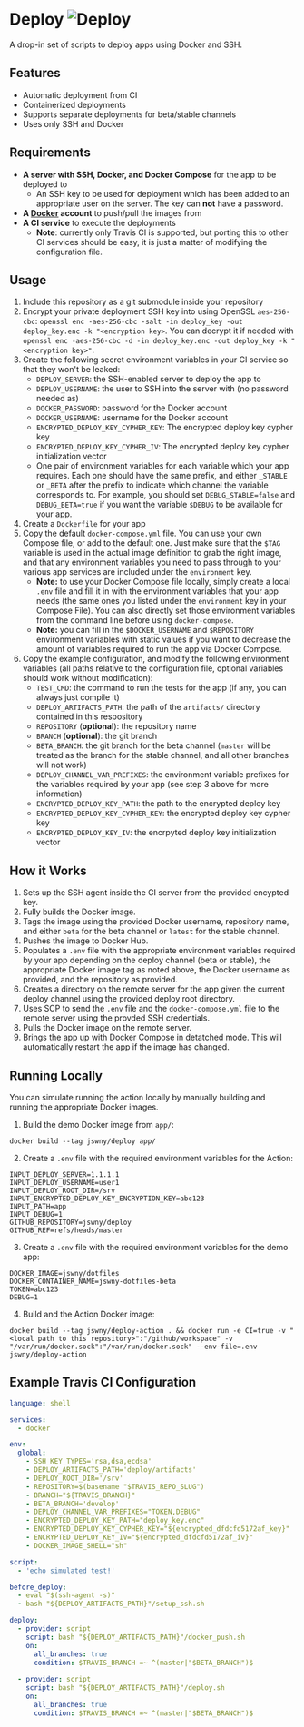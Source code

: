 # Deploy ![Deploy](https://github.com/jswny/deploy/workflows/CI/badge.svg)
A drop-in set of scripts to deploy apps using Docker and SSH.

## Features
- Automatic deployment from CI
- Containerized deployments
- Supports separate deployments for beta/stable channels
- Uses only SSH and Docker

## Requirements
- **A server with SSH, Docker, and Docker Compose** for the app to be deployed to
  - An SSH key to be used for deployment which has been added to an appropriate user on the server. The key can **not** have a password.
- **A [Docker](https://hub.docker.com/) account** to push/pull the images from
- **A CI service** to execute the deployments
  - **Note**: currently only Travis CI is supported, but porting this to other CI services should be easy, it is just a matter of modifying the configuration file.

## Usage
1. Include this repository as a git submodule inside your repository
2. Encrypt your private deployment SSH key into using OpenSSL `aes-256-cbc`: `openssl enc -aes-256-cbc -salt -in deploy_key -out deploy_key.enc -k "<encryption key>`. You can decrypt it if needed with `openssl enc -aes-256-cbc -d -in deploy_key.enc -out deploy_key -k "<encryption key>"`.
3. Create the following secret environment variables in your CI service so that they won't be leaked:
    - `DEPLOY_SERVER`: the SSH-enabled server to deploy the app to
    - `DEPLOY_USERNAME`: the user to SSH into the server with (no password needed as)
    - `DOCKER_PASSWORD`: password for the Docker account
    - `DOCKER_USERNAME`: username for the Docker account
    - `ENCRYPTED_DEPLOY_KEY_CYPHER_KEY`: The encrypted deploy key cypher key
    - `ENCRYPTED_DEPLOY_KEY_CYPHER_IV`: The encrypted deploy key cypher initialization vector
    - One pair of environment variables for each variable which your app requires. Each one should have the same prefix, and either `_STABLE` or `_BETA` after the prefix to indicate which channel the variable corresponds to. For example, you should set `DEBUG_STABLE=false` and `DEBUG_BETA=true` if you want the variable `$DEBUG` to be available for your app.
4. Create a `Dockerfile` for your app
5. Copy the default `docker-compose.yml` file. You can use your own Compose file, or add to the default one. Just make sure that the `$TAG` variable is used in the actual image definition to grab the right image, and that any environment variables you need to pass through to your various app services are included under the `environment` key. 
    - **Note:** to use your Docker Compose file locally, simply create a local `.env` file and fill it in with the environment variables that your app needs (the same ones you listed under the `environment` key in your Compose File). You can also directly set those environment variables from the command line before using `docker-compose`.
    - **Note:** you can fill in the `$DOCKER_USERNAME` and `$REPOSITORY` environment variables with static values if you want to decrease the amount of variables required to run the app via Docker Compose.
6. Copy the example configuration, and modify the following environment variables (all paths relative to the configuration file, optional variables should work without modification):
    - `TEST_CMD`: the command to run the tests for the app (if any, you can always just compile it)
    - `DEPLOY_ARTIFACTS_PATH`: the path of the `artifacts/` directory contained in this respository
    - `REPOSITORY` (**optional**): the repository name
    - `BRANCH` (**optional**): the git branch
    - `BETA_BRANCH`: the git branch for the beta channel (`master` will be treated as the branch for the stable channel, and all other branches will not work)
    - `DEPLOY_CHANNEL_VAR_PREFIXES`: the environment variable prefixes for the variables required by your app (see step 3 above for more information)
    - `ENCRYPTED_DEPLOY_KEY_PATH`: the path to the encrypted deploy key
    - `ENCRYPTED_DEPLOY_KEY_CYPHER_KEY`: the encrypted deploy key cypher key
    - `ENCRYPTED_DEPLOY_KEY_IV`: the encrpyted deploy key initialization vector

## How it Works
1. Sets up the SSH agent inside the CI server from the provided encypted key.
2. Fully builds the Docker image.
3. Tags the image using the provided Docker username, repository name, and either `beta` for the beta channel or `latest` for the stable channel.
4. Pushes the image to Docker Hub.
5. Populates a `.env` file with the appropriate environment variables required by your app depending on the deploy channel (beta or stable), the appropriate Docker image tag as noted above, the Docker username as provided, and the repository as provided.
6. Creates a directory on the remote server for the app given the current deploy channel using the provided deploy root directory.
7. Uses SCP to send the `.env` file and the `docker-compose.yml` file to the remote server using the provded SSH credentials.
8. Pulls the Docker image on the remote server.
9. Brings the app up with Docker Compose in detatched mode. This will automatically restart the app if the image has changed.

## Running Locally
You can simulate running the action locally by manually building and running the appropriate Docker images.
1. Build the demo Docker image from `app/`:
```shell
docker build --tag jswny/deploy app/
```
2. Create a `.env` file with the required environment variables for the Action:
```shell
INPUT_DEPLOY_SERVER=1.1.1.1
INPUT_DEPLOY_USERNAME=user1
INPUT_DEPLOY_ROOT_DIR=/srv
INPUT_ENCRYPTED_DEPLOY_KEY_ENCRYPTION_KEY=abc123
INPUT_PATH=app
INPUT_DEBUG=1
GITHUB_REPOSITORY=jswny/deploy
GITHUB_REF=refs/heads/master
```
3. Create a `.env` file with the required environment variables for the demo app:
```shell
DOCKER_IMAGE=jswny/dotfiles
DOCKER_CONTAINER_NAME=jswny-dotfiles-beta
TOKEN=abc123
DEBUG=1
```
4. Build and the Action Docker image:
```shell
docker build --tag jswny/deploy-action . && docker run -e CI=true -v "<local path to this repository>":"/github/workspace" -v "/var/run/docker.sock":"/var/run/docker.sock" --env-file=.env jswny/deploy-action
```

## Example Travis CI Configuration
```yaml
language: shell

services:
  - docker

env:
  global:
    - SSH_KEY_TYPES='rsa,dsa,ecdsa'
    - DEPLOY_ARTIFACTS_PATH='deploy/artifacts'
    - DEPLOY_ROOT_DIR='/srv'
    - REPOSITORY=$(basename "$TRAVIS_REPO_SLUG")
    - BRANCH="${TRAVIS_BRANCH}"
    - BETA_BRANCH='develop'
    - DEPLOY_CHANNEL_VAR_PREFIXES="TOKEN,DEBUG"
    - ENCRYPTED_DEPLOY_KEY_PATH="deploy_key.enc"
    - ENCRYPTED_DEPLOY_KEY_CYPHER_KEY="${encrypted_dfdcfd5172af_key}"
    - ENCRYPTED_DEPLOY_KEY_IV="${encrypted_dfdcfd5172af_iv}"
    - DOCKER_IMAGE_SHELL="sh"

script:
  - 'echo simulated test!'

before_deploy:
  - eval "$(ssh-agent -s)"
  - bash "${DEPLOY_ARTIFACTS_PATH}"/setup_ssh.sh

deploy:
  - provider: script
    script: bash "${DEPLOY_ARTIFACTS_PATH}"/docker_push.sh
    on:
      all_branches: true
      condition: $TRAVIS_BRANCH =~ ^(master|"$BETA_BRANCH")$
  
  - provider: script
    script: bash "${DEPLOY_ARTIFACTS_PATH}"/deploy.sh
    on:
      all_branches: true
      condition: $TRAVIS_BRANCH =~ ^(master|"$BETA_BRANCH")$

```
